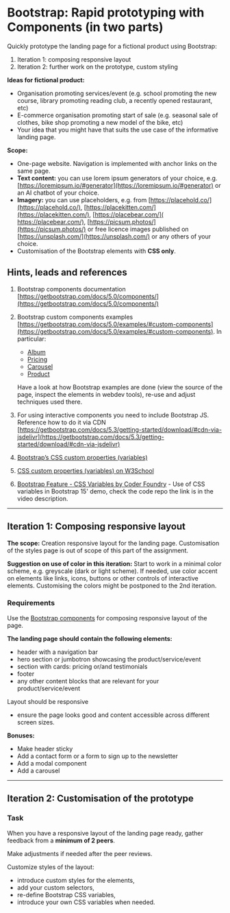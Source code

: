 # Bootstrap: Rapid prototyping with Components (in two parts)

Quickly prototype the landing page for a fictional product using Bootstrap:

1. Iteration 1: composing responsive layout
2. Iteration 2: further work on the prototype, custom styling

**Ideas for fictional product:**

- Organisation promoting services/event (e.g. school promoting the new course, library promoting reading club, a recently opened restaurant, etc)
- E-commerce organisation promoting start of sale (e.g. seasonal sale of clothes, bike shop promoting a new model of the bike, etc)
- Your idea that you might have that suits the use case of the informative landing page.

**Scope:**

- One-page website. Navigation is implemented with anchor links on the same page.
- **Text content:** you can use lorem ipsum generators of your choice, e.g. [https://loremipsum.io/#generator](https://loremipsum.io/#generator) or an AI chatbot of your choice.
- **Imagery:** you can use placeholders, e.g. from [https://placehold.co/](https://placehold.co/), [https://placekitten.com/](https://placekitten.com/), [https://placebear.com/](​​https://placebear.com/), [https://picsum.photos/](https://picsum.photos/) or free licence images published on [https://unsplash.com/](https://unsplash.com/) or any others of your choice.
- Customisation of the Bootstrap elements with **CSS only**.

## Hints, leads and references

1. Bootstrap components documentation [https://getbootstrap.com/docs/5.0/components/](https://getbootstrap.com/docs/5.0/components/)

2. Bootstrap custom components examples [https://getbootstrap.com/docs/5.0/examples/#custom-components](https://getbootstrap.com/docs/5.0/examples/#custom-components). In particular:

   - [Album](https://getbootstrap.com/docs/5.3/examples/album/)
   - [Pricing](https://getbootstrap.com/docs/5.3/examples/pricing/)
   - [Carousel](https://getbootstrap.com/docs/5.3/examples/carousel/)
   - [Product](https://getbootstrap.com/docs/5.3/examples/product/)

   Have a look at how Bootstrap examples are done (view the source of the page, inspect the elements in webdev tools), re-use and adjust techniques used there.

3. For using interactive components you need to include Bootstrap JS. Reference how to do it via CDN [https://getbootstrap.com/docs/5.3/getting-started/download/#cdn-via-jsdelivr](https://getbootstrap.com/docs/5.3/getting-started/download/#cdn-via-jsdelivr)

4. [Bootstrap’s CSS custom properties (variables)](https://getbootstrap.com/docs/5.3/customize/css-variables/)

5. [CSS custom properties (variables) on W3School](https://www.w3schools.com/css/css3_variables.asp)

6. [Bootstrap Feature - CSS Variables by Coder Foundry](https://youtu.be/sFcj7UGUcrE?si=rA0Zzhitum5HDe6Y) - Use of CSS variables in Bootstrap 15' demo, check the code repo the link is in the video description.

---

## Iteration 1: Composing responsive layout

**The scope:**
Creation responsive layout for the landing page.
Customisation of the styles page is out of scope of this part of the assignment.

**Suggestion on use of color in this iteration:**
Start to work in a minimal color scheme, e.g. greyscale (dark or light scheme). If needed, use color accent on elements like links, icons, buttons or other controls of interactive elements. Customising the colors might be postponed to the 2nd iteration.

### Requirements

Use the [Bootstrap components](https://getbootstrap.com/docs/5.0/components/) for composing responsive layout of the page.

**The landing page should contain the following elements:**

- header with a navigation bar
- hero section or jumbotron showcasing the product/service/event
- section with cards: pricing or/and testimonials
- footer
- any other content blocks that are relevant for your product/service/event

Layout should be responsive

- ensure the page looks good and content accessible across different screen sizes.

**Bonuses:**

- Make header sticky
- Add a contact form or a form to sign up to the newsletter
- Add a modal component
- Add a carousel

---

## Iteration 2: Customisation of the prototype

### Task

When you have a responsive layout of the landing page ready, gather feedback from a **minimum of 2 peers**.

Make adjustments if needed after the peer reviews.

Customize styles of the layout:

- introduce custom styles for the elements,
- add your custom selectors,
- re-define Bootstrap CSS variables,
- introduce your own CSS variables when needed.
